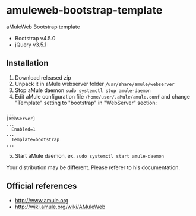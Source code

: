 # amuleweb-bootstrap-template
aMuleWeb Bootstrap template
* Bootstrap v4.5.0
* jQuery v3.5.1

## Installation
1. Download released zip
2. Unpack it in aMule webserver folder `/usr/share/amule/webserver`
3. Stop aMule daemon `sudo systemctl stop amule-daemon`
3. Edit aMule configuration file `/home/user/.aMule/amule.conf` and change "Template" setting to "bootstrap" in "WebServer" section:
```
...
[WebServer]
...
  Enabled=1
...
  Template=bootstrap
...
```
5. Start aMule daemon, ex. `sudo systemctl start amule-daemon`

Your distribution may be different. Please referer to his documentation.

## Official references
* http://www.amule.org
* http://wiki.amule.org/wiki/AMuleWeb
